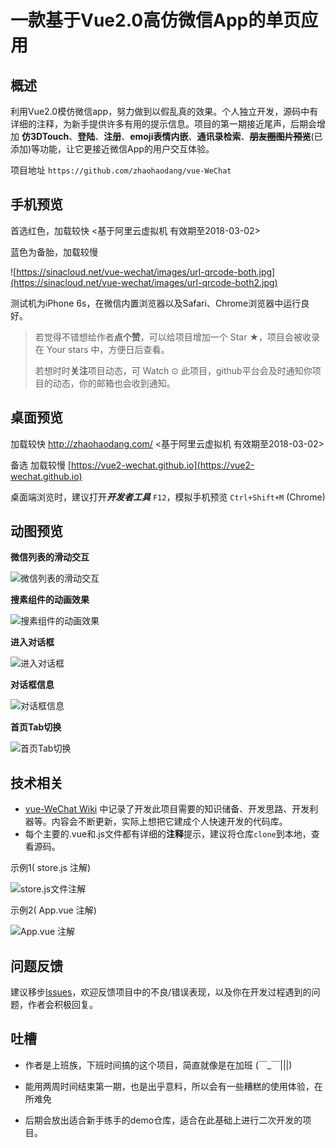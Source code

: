 # 一款基于Vue2.0高仿微信App的单页应用
## 概述

利用Vue2.0模仿微信app，努力做到以假乱真的效果。个人独立开发，源码中有详细的注释，为新手提供许多有用的提示信息。项目的第一期接近尾声，后期会增加 **仿3DTouch**、**登陆**、**注册**、**emoji表情内嵌**、**通讯录检索**、~~**朋友圈图片预览**~~(已添加)等功能，让它更接近微信App的用户交互体验。

项目地址 `https://github.com/zhaohaodang/vue-WeChat`

## 手机预览
首选红色，加载较快 <基于阿里云虚拟机 有效期至2018-03-02>

蓝色为备胎，加载较慢

![https://sinacloud.net/vue-wechat/images/url-qrcode-both.jpg](https://sinacloud.net/vue-wechat/images/url-qrcode-both2.jpg)

测试机为iPhone 6s，在微信内置浏览器以及Safari、Chrome浏览器中运行良好。



> 若觉得不错想给作者**点个赞**，可以给项目增加一个 Star ★，项目会被收录在 Your stars 中，方便日后查看。
>
> 若想时时**关注**项目动态，可 Watch ⊙ 此项目，github平台会及时通知你项目的动态，你的邮箱也会收到通知。



## 桌面预览

加载较快  http://zhaohaodang.com/ <基于阿里云虚拟机 有效期至2018-03-02>

备选 加载较慢 [https://vue2-wechat.github.io](https://vue2-wechat.github.io)

桌面端浏览时，建议打开***开发者工具*** `F12`，模拟手机预览 `Ctrl+Shift+M` (Chrome)




## 动图预览


**微信列表的滑动交互**

![微信列表的滑动交互](./src/assets/images/gif/msg-operate.gif)

**搜素组件的动画效果**

![搜素组件的动画效果](./src/assets/images/gif/search-active.gif)

**进入对话框**

![进入对话框](./src/assets/images/gif/enter-dialogue.gif)

**对话框信息**

![对话框信息](./src/assets/images/gif/dialogue-operate.gif)

**首页Tab切换**

![首页Tab切换](./src/assets/images/gif/tab-switch.gif)



## 技术相关

* [vue-WeChat Wiki](https://github.com/zhaohaodang/vue-WeChat/wiki) 中记录了开发此项目需要的知识储备、开发思路、开发利器等。内容会不断更新，实际上想把它建成个人快速开发的代码库。
* 每个主要的.vue和.js文件都有详细的**注释**提示，建议将仓库`clone`到本地，查看源码。 

示例1( store.js 注解)

![store.js文件注解](https://sinacloud.net/vue-wechat/images/screenshot/code-screenshot01.jpg)

示例2( App.vue 注解)

![App.vue 注解](https://sinacloud.net/vue-wechat/images/screenshot/code-screenshot02.jpg)



## 问题反馈

建议移步[Issues](https://github.com/zhaohaodang/vue-WeChat/issues)，欢迎反馈项目中的不良/错误表现，以及你在开发过程遇到的问题，作者会积极回复。



## 吐槽

* 作者是上班族，下班时间搞的这个项目，简直就像是在加班 (￣_￣|||)  

* 能用两周时间结束第一期，也是出乎意料，所以会有一些糟糕的使用体验，在所难免

* 后期会放出适合新手练手的demo仓库，适合在此基础上进行二次开发的项目。

  ​

